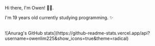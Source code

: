 Hi there, I'm Owen! 🙋‍♂️. 

I'm 19 years old currently studying programming. ✨

<br />
![Anurag's GitHub stats](https://github-readme-stats.vercel.app/api?username=owenlim225&show_icons=true&theme=radical)
<br />

<!--
**owenlim225/owenlim225** is a ✨ _special_  repository because its `README.md` (this file) appears on your GitHub profile.

Here are some ideas to get you started:

- 🔭 I’m currently working on ...
- 🌱 I’m currently learning ...
- 👯 I’m looking to collaborate on ...
- 🤔 I’m looking for help with ...
- 💬 Ask me about ...
- 📫 How to reach me: ...
- 😄 Pronouns: ...
- ⚡ Fun fact: ...
-->
